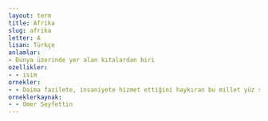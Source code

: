 ```yaml
---
layout: term
title: Afrika
slug: afrika
letter: A
lisan: Türkçe
anlamlar:
- Dünya üzerinde yer alan kıtalardan biri
ozellikler:
- - isim
ornekler:
- - Daima fazilete, insaniyete hizmet ettiğini haykıran bu millet yüz senedir Afrika’yı kana boyuyor...
orneklerkaynak:
- - Ömer Seyfettin
---
```


